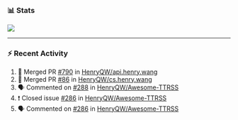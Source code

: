 ### :bar_chart: Stats

<a href="#">
  <img align="center" src="https://github-readme-stats.vercel.app/api?username=henryqw&count_private=true&show_icons=true" />
</a>
<!-- <a href="#">
  <img align="center" src="https://github-readme-stats-git-master.henryqw.vercel.app/api/top-langs/?username=HenryQW&layout=compact" />
</a> -->

---

### :zap: Recent Activity

<!--START_SECTION:activity-->

1. 🎉 Merged PR [#790](https://github.com/HenryQW/api.henry.wang/pull/790) in [HenryQW/api.henry.wang](https://github.com/HenryQW/api.henry.wang)
2. 🎉 Merged PR [#86](https://github.com/HenryQW/cs.henry.wang/pull/86) in [HenryQW/cs.henry.wang](https://github.com/HenryQW/cs.henry.wang)
3. 🗣 Commented on [#288](https://github.com/HenryQW/Awesome-TTRSS/issues/288) in [HenryQW/Awesome-TTRSS](https://github.com/HenryQW/Awesome-TTRSS)
4. ❗️ Closed issue [#286](https://github.com/HenryQW/Awesome-TTRSS/issues/286) in [HenryQW/Awesome-TTRSS](https://github.com/HenryQW/Awesome-TTRSS)
5. 🗣 Commented on [#286](https://github.com/HenryQW/Awesome-TTRSS/issues/286) in [HenryQW/Awesome-TTRSS](https://github.com/HenryQW/Awesome-TTRSS)
<!--END_SECTION:activity-->
